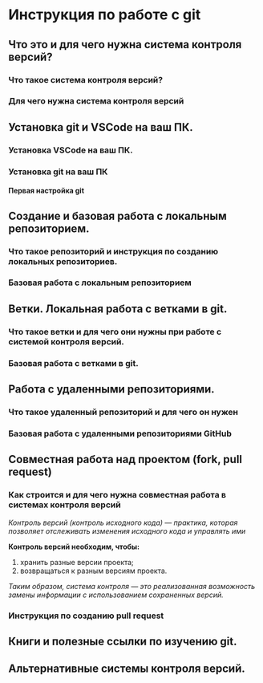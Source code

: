 # Инструкция по работе с git

## Что это и для чего нужна система контроля версий?

### Что такое система контроля версий?

### Для чего нужна система контроля версий

## Установка git и VSCode на ваш ПК.

### Установка VSCode на ваш ПК.

### Установка git на ваш ПК

#### Первая настройка git

## Создание и базовая работа с локальным репозиторием.

### Что такое репозиторий и инструкция по созданию локальных репозиториев.

### Базовая работа с локальным репозиторием

## Ветки. Локальная работа с ветками в git.

### Что такое ветки и для чего они нужны при работе с системой контроля версий.

### Базовая работа с ветками в git.

## Работа с удаленными репозиториями.

### Что такое удаленный репозиторий и для чего он нужен

### Базовая работа с удаленными репозиториями GitHub

## Совместная работа над проектом (fork, pull request)

### Как строится и для чего нужна совместная работа в системах контроля версий

*Контроль версий (контроль исходного кода) — практика, которая позволяет отслеживать
изменения исходного кода и управлять ими*

__Контроль версий необходим, чтобы:__

1. хранить разные версии проекта;
2. возвращаться к разным версиям проекта.

*Таким образом, система контроля — это реализованная возможность замены информации 
с использованием сохраненных версий.*

### Инструкция по созданию pull request

## Книги и полезные ссылки по изучению git.

## Альтернативные системы контроля версий.
